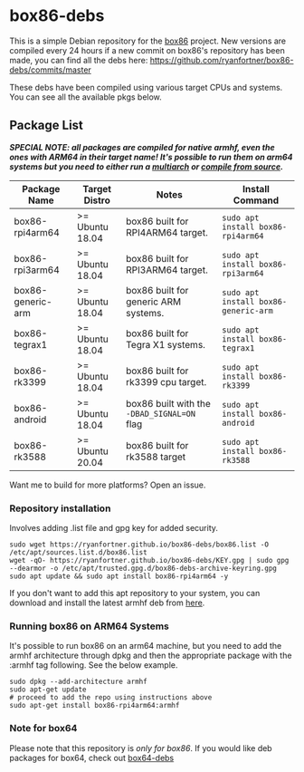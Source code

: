 # box86-debs

This is a simple Debian repository for the [box86](https://github.com/ptitSeb/box86) project. New versions are compiled every 24 hours if a new commit on box86's repository has been made, you can find all the debs here: https://github.com/ryanfortner/box86-debs/commits/master

These debs have been compiled using various target CPUs and systems. You can see all the available pkgs below.

## Package List
***SPECIAL NOTE: all packages are compiled for native armhf, even the ones with ARM64 in their target name! It's possible to run them on arm64 systems but you need to either run a [multiarch](https://github.com/ryanfortner/box86-debs#running-box86-on-arm64-systems) or [compile from source](https://github.com/ptitSeb/box86/blob/master/docs/COMPILE.md#for-other-arm64-64bits-linux-platform).***

Package Name | Target Distro | Notes | Install Command |
------------ | ------------- | ------------- | ------------- |
| box86-rpi4arm64 | >= Ubuntu 18.04 | box86 built for RPI4ARM64 target. | `sudo apt install box86-rpi4arm64` |
| box86-rpi3arm64 | >= Ubuntu 18.04 | box86 built for RPI3ARM64 target. | `sudo apt install box86-rpi3arm64` |
| box86-generic-arm | >= Ubuntu 18.04 | box86 built for generic ARM systems. | `sudo apt install box86-generic-arm` |
| box86-tegrax1 | >= Ubuntu 18.04 | box86 built for Tegra X1 systems. | `sudo apt install box86-tegrax1` |
| box86-rk3399 | >= Ubuntu 18.04 | box86 built for rk3399 cpu target. | `sudo apt install box86-rk3399` |
| box86-android | >= Ubuntu 18.04 | box86 built with the `-DBAD_SIGNAL=ON` flag | `sudo apt install box86-android` |
| box86-rk3588 | >= Ubuntu 20.04 | box86 built for rk3588 target | `sudo apt install box86-rk3588` |

Want me to build for more platforms? Open an issue. 

### Repository installation
Involves adding .list file and gpg key for added security.
```
sudo wget https://ryanfortner.github.io/box86-debs/box86.list -O /etc/apt/sources.list.d/box86.list
wget -qO- https://ryanfortner.github.io/box86-debs/KEY.gpg | sudo gpg --dearmor -o /etc/apt/trusted.gpg.d/box86-debs-archive-keyring.gpg 
sudo apt update && sudo apt install box86-rpi4arm64 -y
```

If you don't want to add this apt repository to your system, you can download and install the latest armhf deb from [here](https://github.com/ryanfortner/box86-debs/tree/master/debian).

### Running box86 on ARM64 Systems
It's possible to run box86 on an arm64 machine, but you need to add the armhf architecture through dpkg and then the appropriate package with the :armhf tag following. See the below example.
```
sudo dpkg --add-architecture armhf
sudo apt-get update
# proceed to add the repo using instructions above
sudo apt-get install box86-rpi4arm64:armhf
```

### Note for box64

Please note that this repository is *only for box86*. If you would like deb packages for box64, check out [box64-debs](https://github.com/ryanfortner/box64-debs)
